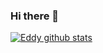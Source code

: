### Hi there 👋

[![Eddy github stats](https://github-readme-stats.vercel.app/api?username=eddy1759&show_icons=true&title_color=fff&icon_color=79ff97&text_color=9f9f9f&bg_color=151515)](https://github.com/eddy1759/)
